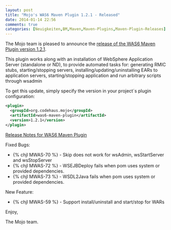 ```yaml
---
layout: post
title: "Mojo's WAS6 Maven Plugin 1.2.1 - Released"
date: 2014-01-14 22:56
comments: true
categories: [Neuigkeiten,BM,Maven,Maven-Plugins,Maven-Plugin-Releases]
---
```

The Mojo team is pleased to announce the [release of the WAS6 Maven Plugin version 1.2.1](http://mojo.codehaus.org/was6-maven-plugin/).

This plugin works along with an installation of WebSphere Application Server (standalone or ND), 
to provide automated tasks for: generating RMIC stubs, starting/stopping servers, installing/updating/uninstalling 
EARs to application servers, starting/stopping application and run arbitrary scripts through wsadmin

To get this update, simply specify the version in your project´s plugin configuration:

``` xml
<plugin>
  <groupId>org.codehaus.mojo</groupId>
  <artifactId>was6-maven-plugin</artifactId>
  <version>1.2.1</version>
</plugin>
```

<!-- more -->

[Release Notes for WAS6 Maven Plugin](https://jira.codehaus.org/secure/ReleaseNote.jspa?projectId=11730&version=19594)

Fixed Bugs:

 * {% chjl MWAS-70 %} - Skip does not work for wsAdmin, wsStartServer and wsStopServer
 * {% chjl MWAS-72 %} - WSEJBDeploy fails when pom uses system or provided dependencies.
 * {% chjl MWAS-73 %} - WSDL2Java fails when pom uses system or provided dependencies.

New Feature:

 * {% chjl MWAS-59 %} - Support install/uninstall and start/stop for WARs

Enjoy,

The Mojo team.


